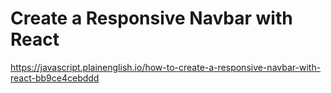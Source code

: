 # Create a Responsive Navbar with React

https://javascript.plainenglish.io/how-to-create-a-responsive-navbar-with-react-bb9ce4cebddd
